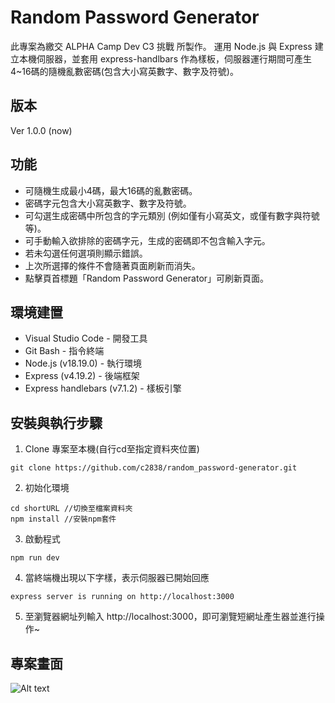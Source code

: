 # Random Password Generator
此專案為繳交 ALPHA Camp Dev C3 挑戰 所製作。
運用 Node.js 與 Express 建立本機伺服器，並套用 express-handlbars 作為樣板，伺服器運行期間可產生4~16碼的隨機亂數密碼(包含大小寫英數字、數字及符號)。


## 版本
Ver 1.0.0 (now)


## 功能
* 可隨機生成最小4碼，最大16碼的亂數密碼。
* 密碼字元包含大小寫英數字、數字及符號。
* 可勾選生成密碼中所包含的字元類別 (例如僅有小寫英文，或僅有數字與符號等)。
* 可手動輸入欲排除的密碼字元，生成的密碼即不包含輸入字元。
* 若未勾選任何選項則顯示錯誤。
* 上次所選擇的條件不會隨著頁面刷新而消失。
* 點擊頁首標題「Random Password Generator」可刷新頁面。


## 環境建置
* Visual Studio Code - 開發工具
* Git Bash - 指令終端
* Node.js (v18.19.0) - 執行環境
* Express (v4.19.2) - 後端框架
* Express handlebars (v7.1.2) - 樣板引擎


## 安裝與執行步驟
1. Clone 專案至本機(自行cd至指定資料夾位置)
```
git clone https://github.com/c2838/random_password-generator.git
```
2. 初始化環境
```
cd shortURL //切換至檔案資料夾
npm install //安裝npm套件
```
3. 啟動程式
```
npm run dev
```
4. 當終端機出現以下字樣，表示伺服器已開始回應
```
express server is running on http://localhost:3000
```
5. 至瀏覽器網址列輸入 http://localhost:3000，即可瀏覽短網址產生器並進行操作~


## 專案畫面
![Alt text](https://i.imgur.com/Gk0bdey.png)